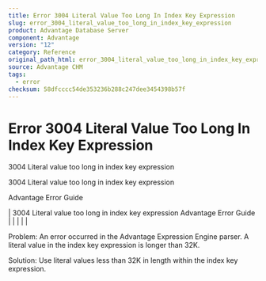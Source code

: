 ```yaml
---
title: Error 3004 Literal Value Too Long In Index Key Expression
slug: error_3004_literal_value_too_long_in_index_key_expression
product: Advantage Database Server
component: Advantage
version: "12"
category: Reference
original_path_html: error_3004_literal_value_too_long_in_index_key_expression.htm
source: Advantage CHM
tags:
  - error
checksum: 58dfcccc54de353236b288c247dee3454398b57f
---
```


# Error 3004 Literal Value Too Long In Index Key Expression

3004 Literal value too long in index key expression

3004 Literal value too long in index key expression

Advantage Error Guide

| 3004 Literal value too long in index key expression  Advantage Error Guide |  |  |  |  |

Problem: An error occurred in the Advantage Expression Engine parser. A literal value in the index key expression is longer than 32K.

Solution: Use literal values less than 32K in length within the index key expression.
